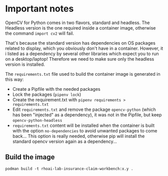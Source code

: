 # Important notes

OpenCV for Python comes in two flavors, standard and headless. The Headless version is the one required inside a container image, otherwise the command `import cv2`  will fail.

That's because the standard version has dependencies on OS packages related to display, which you obviously don't have in a container. However, it i listed as a dependency by several other libraries which expect you to run on a desktop/laptop! Therefore we need to make sure only the headless version is installed.

The `requirements.txt` file used to build the container image is generated in this way:

- Create a Pipfile with the needed packages
- Lock the packages (`pipenv lock`)
- Create the requirement.txt with `pipenv requirements > requirements.txt`
- Edit `requirements.txt` and remove the package `opencv-python` (which has been "injected" as a dependency), it was not in the Pipfile, but keep `opencv-python-headless`
- `requirements.txt` content will be installed when the container is built with the option `no-dependencies` to avoid unwanted packages to come back... This option is really needed, otherwise pip will install the standard opencv version again as a dependency...

## Build the image

`podman build -t rhoai-lab-insurance-claim-workbench:x.y .`
